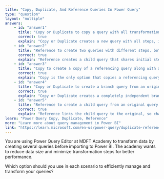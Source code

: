 ```yaml
---
title: "Copy, Duplicate, And Reference Queries In Power Query"
type: "question"
layout: "multiple"
answers:
    - id: "answer1"
      title: "Copy or Duplicate to copy a query with all transformation steps but only changing the data source."
      correct: true
      explain: "Copy or Duplicate creates a new query with all steps, independent from the original, allowing you to change the data source."
    - id: "answer2"
      title: "Reference to create two queries with different steps, both sharing a set of initial steps."
      correct: true
      explain: "Reference creates a child query that shares initial steps with the original; changes to the original cascade to the child."
    - id: "answer3"
      title: "Copy to create a copy of a referencing query along with all its source queries."
      correct: true
      explain: "Copy is the only option that copies a referencing query and all its source queries."
    - id: "answer4"
      title: "Copy or Duplicate to create a branch query from an original query, keeping complete isolation."
      correct: true
      explain: "Copy or Duplicate creates a completely independent branch query."
    - id: "answer5"
      title: "Reference to create a child query from an original query where changes to the original cascade to the child."
      correct: true
      explain: "Reference links the child query to the original, so changes to the original affect the child."
learn: "Power Query Copy, Duplicate, Reference"
more: "Learn more about query management in Power BI"
link: "https://learn.microsoft.com/en-us/power-query/duplicate-reference"
---
```

You are using Power Query Editor at MDFT Academy to transform data by creating several queries before importing to Power BI. The academy wants to reduce data size and minimize transformation steps for better performance.

Which option should you use in each scenario to efficiently manage and transform your queries?
